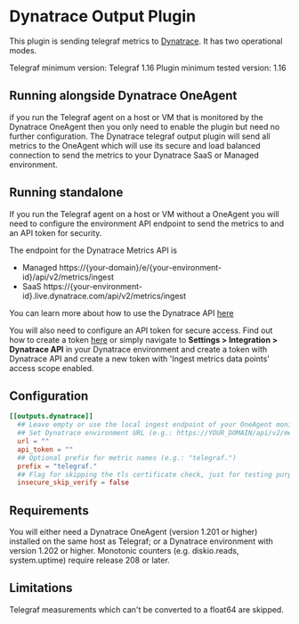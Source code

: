 # Dynatrace Output Plugin

This plugin is sending telegraf metrics to [Dynatrace](https://www.dynatrace.com). It has two operational modes.

Telegraf minimum version: Telegraf 1.16 
Plugin minimum tested version: 1.16

## Running alongside Dynatrace OneAgent

if you run the Telegraf agent on a host or VM that is monitored by the Dynatrace OneAgent then you only need to enable the plugin but need no further configuration. The Dynatrace telegraf output plugin will send all metrics to the OneAgent which will use its secure and load balanced connection to send the metrics to your Dynatrace SaaS or Managed environment.

## Running standalone

If you run the Telegraf agent on a host or VM without a OneAgent you will need to configure the environment API endpoint to send the metrics to and an API token for security.

The endpoint for the Dynatrace Metrics API is 

* Managed https://{your-domain}/e/{your-environment-id}/api/v2/metrics/ingest
* SaaS https://{your-environment-id}.live.dynatrace.com/api/v2/metrics/ingest

You can learn more about how to use the Dynatrace API [here](https://www.dynatrace.com/support/help/dynatrace-api/)

You will also need to configure an API token for secure access. Find out how to create a token [here](https://www.dynatrace.com/support/help/dynatrace-api/environment-api/tokens/) or simply navigate to **Settings > Integration > Dynatrace API** in your Dynatrace environment and create a token with Dynatrace API and create a new token with 
'Ingest metrics data points' access scope enabled. 

## Configuration

```toml
[[outputs.dynatrace]]
  ## Leave empty or use the local ingest endpoint of your OneAgent monitored host (e.g.: http://127.0.0.1:14499/metrics/ingest).
  ## Set Dynatrace environment URL (e.g.: https://YOUR_DOMAIN/api/v2/metrics/ingest) if you do not use a OneAgent
  url = ""
  api_token = ""
  ## Optional prefix for metric names (e.g.: "telegraf.")
  prefix = "telegraf."
  ## Flag for skipping the tls certificate check, just for testing purposes, should be false by default
  insecure_skip_verify = false

```

## Requirements

You will either need a Dynatrace OneAgent (version 1.201 or higher) installed on the same host as Telegraf; or a Dynatrace environment with version 1.202 or higher. Monotonic counters (e.g. diskio.reads, system.uptime) require release 208 or later.  

## Limitations
Telegraf measurements which can't be converted to a float64 are skipped.
